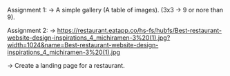 Assignment 1:
-> A simple gallery (A table of images). (3x3 -> 9 or nore than 9).

Assignment 2:
-> https://restaurant.eatapp.co/hs-fs/hubfs/Best-restaurant-website-design-inspirations_4_michiramen-3%20(1).jpg?width=1024&name=Best-restaurant-website-design-inspirations_4_michiramen-3%20(1).jpg

-> Create a landing page for a restaurant.
